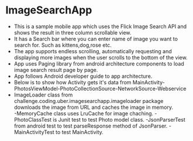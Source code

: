 # ImageSearchApp
- This is a sample mobile app which uses the Flick Image Search API and shows the result in three column scrollable view. 
- It has a Search bar where you can enter name of image you want to search for. Such as kittens,dog,rose etc.
- The app supports endless scrolling, automatically requesting and displaying more images when the user scrolls to the bottom of the view.
- App uses Paging library from android architecture components to load image search result page by page.
- App follows Android developer guide to app architecture.
- Below is to show how Activity gets it's data from
	MainActivity-PhotosViewModel-PhotoCollectionSource-NetworkSource-Webservice
- ImageLoader class from challenge.coding.uber.imagesearchapp.imageloader package downloads the image from URL and caches the image in memory.	
-MemoryCache class uses LruCache for image chaching.
-PhotoClassTest is Junit test to test Photo model class.
-JsonParserTest from android test to test parseResponse method of JsonParser.
-MainActivityTest to test MainActivity.
